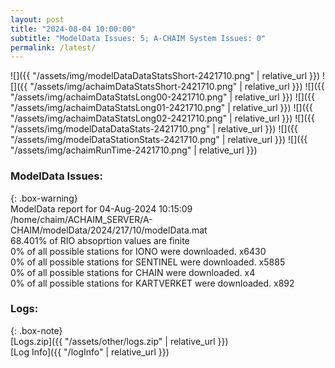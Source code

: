 ```yaml
---
layout: post
title: "2024-08-04 10:00:00"
subtitle: "ModelData Issues: 5; A-CHAIM System Issues: 0"
permalink: /latest/
---
```


![]({{ "/assets/img/modelDataDataStatsShort-2421710.png" | relative_url }})
![]({{ "/assets/img/achaimDataStatsShort-2421710.png" | relative_url }})
![]({{ "/assets/img/achaimDataStatsLong00-2421710.png" | relative_url }})
![]({{ "/assets/img/achaimDataStatsLong01-2421710.png" | relative_url }})
![]({{ "/assets/img/achaimDataStatsLong02-2421710.png" | relative_url }})
![]({{ "/assets/img/modelDataDataStats-2421710.png" | relative_url }})
![]({{ "/assets/img/modelDataStationStats-2421710.png" | relative_url }})
![]({{ "/assets/img/achaimRunTime-2421710.png" | relative_url }})


### ModelData Issues:  
  
{: .box-warning}  
 ModelData report for 04-Aug-2024 10:15:09   
 /home/chaim/ACHAIM_SERVER/A-CHAIM/modelData/2024/217/10/modelData.mat   
 68.401% of RIO absoprtion values are finite   
 0% of all possible stations for IONO were downloaded. x6430   
 0% of all possible stations for SENTINEL were downloaded. x5885   
 0% of all possible stations for CHAIN were downloaded. x4   
 0% of all possible stations for KARTVERKET were downloaded. x892   
  


### Logs:  
  
{: .box-note}  
[Logs.zip]({{ "/assets/other/logs.zip" | relative_url }})  
[Log Info]({{ "/logInfo" | relative_url }})  
